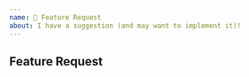 ```yaml
---
name: 🚀 Feature Request
about: I have a suggestion (and may want to implement it)!
---
```


## Feature Request

<!-- Provide a summary of the feature. -->
